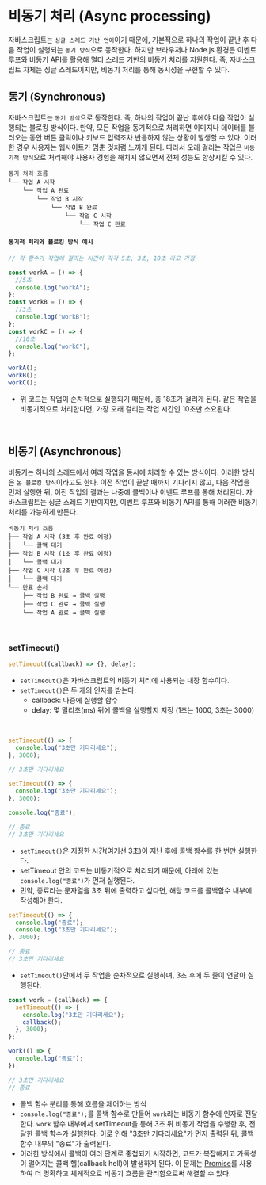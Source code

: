 # 비동기 처리 (Async processing)

자바스크립트는 `싱글 스레드 기반 언어`이기 때문에, 기본적으로 하나의 작업이 끝난 후 다음 작업이 실행되는 `동기 방식`으로 동작한다. 하지만 브라우저나 Node.js 환경은 이벤트 루프와 비동기 API를 활용해 멀티 스레드 기반의 비동기 처리를 지원한다. 즉, 자바스크립트 자체는 싱글 스레드이지만, 비동기 처리를 통해 동시성을 구현할 수 있다.

## 동기 (Synchronous)

자바스크립트는 `동기 방식`으로 동작한다. 즉, 하나의 작업이 끝난 후에야 다음 작업이 실행되는 블로킹 방식이다.
만약, 모든 작업을 동기적으로 처리하면 이미지나 데이터를 불러오는 동안 버튼 클릭이나 키보드 입력조차 반응하지 않는 상황이 발생할 수 있다. 이러한 경우 사용자는 웹사이트가 멈춘 것처럼 느끼게 된다. 따라서 오래 걸리는 작업은 `비동기적 방식`으로 처리해야 사용자 경험을 해치지 않으면서 전체 성능도 향상시킬 수 있다.

```less {1}
동기 처리 흐름
└── 작업 A 시작
    └── 작업 A 완료
        └── 작업 B 시작
            └── 작업 B 완료
                └── 작업 C 시작
                    └── 작업 C 완료

```

#### `동기적 처리와 블로킹 방식 예시`

```js
// 각 함수가 작업에 걸리는 시간이 각각 5초, 3초, 10초 라고 가정

const workA = () => {
  //5초
  console.log("workA");
};
const workB = () => {
  //3초
  console.log("workB");
};
const workC = () => {
  //10초
  console.log("workC");
};

workA();
workB();
workC();
```

- 위 코드는 작업이 순차적으로 실행되기 때문에, 총 18초가 걸리게 된다.
  같은 작업을 비동기적으로 처리한다면, 가장 오래 걸리는 작업 시간인 10초만 소요된다.

<br>

## 비동기 (Asynchronous)

비동기는 하나의 스레드에서 여러 작업을 동시에 처리할 수 있는 방식이다. 이러한 방식은 `논 블로킹 방식`이라고도 한다. 이전 작업이 끝날 때까지 기다리지 않고, 다음 작업을 먼저 실행한 뒤, 이전 작업의 결과는 나중에 콜백이나 이벤트 루프를 통해 처리된다. 자바스크립트는 싱글 스레드 기반이지만, 이벤트 루프와 비동기 API를 통해 이러한 비동기 처리를 가능하게 만든다.

```less {1}
비동기 처리 흐름
├── 작업 A 시작 (3초 후 완료 예정)
│   └── 콜백 대기
├── 작업 B 시작 (1초 후 완료 예정)
│   └── 콜백 대기
├── 작업 C 시작 (2초 후 완료 예정)
│   └── 콜백 대기
└── 완료 순서
    ├── 작업 B 완료 → 콜백 실행
    ├── 작업 C 완료 → 콜백 실행
    └── 작업 A 완료 → 콜백 실행

```

<br>

### setTimeout()

```js
setTimeout((callback) => {}, delay);
```

- `setTimeout()`은 자바스크립트의 비동기 처리에 사용되는 내장 함수이다.
- `setTimeout()`은 두 개의 인자를 받는다:
  - callback: 나중에 실행할 함수
  - delay: 몇 밀리초(ms) 뒤에 콜백을 실행할지 지정 (1초는 1000, 3초는 3000)

<br>

```js
setTimeout(() => {
  console.log("3초만 기다리세요");
}, 3000);

// 3초만 기다리세요
```

```js
setTimeout(() => {
  console.log("3초만 기다리세요");
}, 3000);

console.log("종료");

// 종료
// 3초만 기다리세요
```

- `setTimeout()`은 지정한 시간(여기선 3초)이 지난 후에 콜백 함수를 한 번만 실행한다.
- setTimeout 안의 코드는 비동기적으로 처리되기 때문에, 아래에 있는 `console.log("종료")`가 먼저 실행된다.
- 민약, 종료라는 문자열을 3초 뒤에 출력하고 싶다면, 해당 코드를 콜백함수 내부에 작성해야 한다.

```js
setTimeout(() => {
  console.log("종료");
  console.log("3초만 기다리세요");
}, 3000);

// 종료
// 3초만 기다리세요
```

- `setTimeout()`안에서 두 작업을 순차적으로 실행하며, 3초 후에 두 줄이 연달아 실행된다.

```js
const work = (callback) => {
  setTimeout(() => {
    console.log("3초만 기다리세요");
    callback();
  }, 3000);
};

work(() => {
  console.log("종료");
});

// 3초만 기다리세요
// 종료
```

- 콜백 함수 분리를 통해 흐름을 제어하는 방식
- `console.log("종료");`를 콜백 함수로 만들어 `work`라는 비동기 함수에 인자로 전달한다. `work` 함수 내부에서 setTimeout을 통해 3초 뒤 비동기 작업을 수행한 후, 전달한 콜백 함수가 실행한다. 이로 인해 "3초만 기다리세요"가 먼저 출력된 뒤, 콜백 함수 내부의 "종료"가 출력된다.
- 이러한 방식에서 콜백이 여러 단계로 중첩되기 시작하면, 코드가 복잡해지고 가독성이 떨어지는 콜백 헬(callback hell)이 발생하게 된다. 이 문제는 [Promise](./js16.md)를 사용하여 더 명확하고 체계적으로 비동기 흐름을 관리함으로써 해결할 수 있다.
